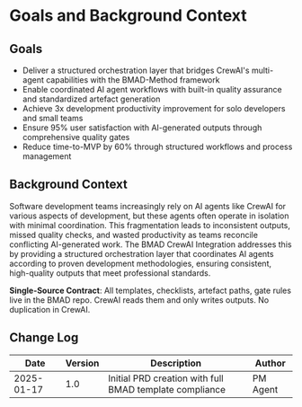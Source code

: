 # Goals and Background Context

## Goals
- Deliver a structured orchestration layer that bridges CrewAI's multi-agent capabilities with the BMAD-Method framework
- Enable coordinated AI agent workflows with built-in quality assurance and standardized artefact generation
- Achieve 3x development productivity improvement for solo developers and small teams
- Ensure 95% user satisfaction with AI-generated outputs through comprehensive quality gates
- Reduce time-to-MVP by 60% through structured workflows and process management

## Background Context
Software development teams increasingly rely on AI agents like CrewAI for various aspects of development, but these agents often operate in isolation with minimal coordination. This fragmentation leads to inconsistent outputs, missed quality checks, and wasted productivity as teams reconcile conflicting AI-generated work. The BMAD CrewAI Integration addresses this by providing a structured orchestration layer that coordinates AI agents according to proven development methodologies, ensuring consistent, high-quality outputs that meet professional standards.

**Single-Source Contract**: All templates, checklists, artefact paths, gate rules live in the BMAD repo. CrewAI reads them and only writes outputs. No duplication in CrewAI.

## Change Log

| Date | Version | Description | Author |
|------|---------|-------------|--------|
| 2025-01-17 | 1.0 | Initial PRD creation with full BMAD template compliance | PM Agent |
